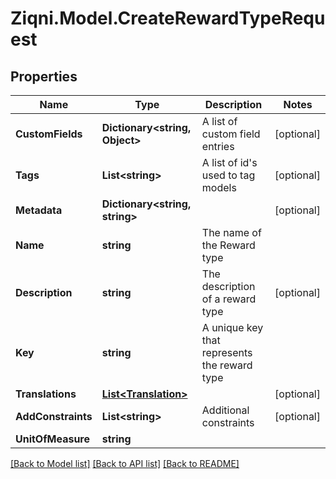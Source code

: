 
# Ziqni.Model.CreateRewardTypeRequest

## Properties

Name | Type | Description | Notes
------------ | ------------- | ------------- | -------------
**CustomFields** | **Dictionary&lt;string, Object&gt;** | A list of custom field entries | [optional] 
**Tags** | **List&lt;string&gt;** | A list of id&#39;s used to tag models | [optional] 
**Metadata** | **Dictionary&lt;string, string&gt;** |  | [optional] 
**Name** | **string** | The name of the Reward type | 
**Description** | **string** | The description of a reward type | [optional] 
**Key** | **string** | A unique key that represents the reward type | 
**Translations** | [**List&lt;Translation&gt;**](Translation.md) |  | [optional] 
**AddConstraints** | **List&lt;string&gt;** | Additional constraints | [optional] 
**UnitOfMeasure** | **string** |  | 

[[Back to Model list]](../README.md#documentation-for-models)
[[Back to API list]](../README.md#documentation-for-api-endpoints)
[[Back to README]](../README.md)

